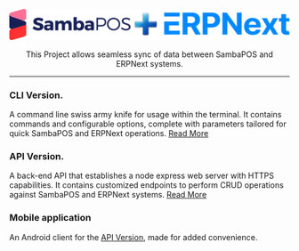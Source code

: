 <p align="center">
  <img src="https://github.com/MurageKabui/SambaSync/blob/main/Preview/projectLogo.png?raw=true"><br>
</p>
<p align="center">
	This Project allows seamless sync of data between SambaPOS and ERPNext systems.
	<br>
</p>

<hr/>

### CLI Version.

A command line swiss army knife for usage within the terminal. It contains commands and configurable options, complete with parameters tailored for quick SambaPOS and ERPNext operations. [Read More](https://github.com/MurageKabui/SambaSync/tree/main/CLI%20Version)

### API Version.

A back-end API that establishes a node express web server with HTTPS capabilities. It contains customized endpoints to perform CRUD operations against SambaPOS and ERPNext systems. [Read More](https://github.com/MurageKabui/SambaSync/tree/main/API%20Version)

### Mobile application
An Android client for the [API Version](https://github.com/MurageKabui/SambaSync/tree/main/API%20Version), made for added convenience.